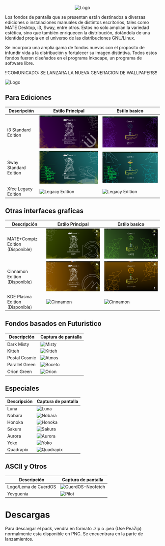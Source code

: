 <!-- Logo -->
<p align="center">
  <img src="/cuerd-md/logo1.png" alt="Logo" width="300" height="300">
</p>

Los fondos de pantalla que se presentan están destinados a diversas ediciones o instalaciones manuales de distintos escritorios, tales como MATE Desktop, i3, Sway, entre otros. Estos no solo amplían la variedad estética, sino que también enriquecen la distribución, dotándola de una identidad propia en el universo de las distribuciones GNU/Linux. 

Se incorpora una amplia gama de fondos nuevos con el propósito de infundir vida a la distribución y fortalecer su imagen distintiva. Todos estos fondos fueron diseñados en el programa Inkscape, un programa de software libre.

!!COMUNICADO: SE LANZARA LA NUEVA GENERACION DE WALLPAPERS!!

<!-- Capturas de pantalla -->
<p align="left">
  <img src="/cuerd-md/pcm1.png" alt="Logo" width="287" height="42">
</p>

## Para Ediciones
| Descripción | Estilo Principal | Estilo basico |
| ----------- | ------------------ | ------------------ |
| i3 Standard Edition | ![Standard Edition](/cuerd-scr/i3-1.png) | ![Standard Edition](/cuerd-scr/i3-2.png) |
| Sway Standard Edition | ![Standard Edition](/cuerd-scr/sway1.png) | ![Standard Edition](/cuerd-scr/sway2.png) |
| Xfce Legacy Edition | ![Legacy Edition](/cuerd-md/xfce1.png) | ![Legacy Edition](/cuerd-md/xfce2.png) |


## Otras interfaces graficas
| Descripción | Estilo Principal | Estilo basico |
| ----------- | ------------------ | ------------------ |
| MATE+Compiz Edition (Disponible) | ![MATE](/cuerd-scr/mate1.png) | ![MATE](/cuerd-scr/mate2.png) |
| Cinnamon Edition (Disponible) | ![Cinnamon](/cuerd-scr/cinnamon1.png) | ![Cinnamon](/cuerd-scr/cinnamon2.png) |
| KDE Plasma Edition (Disponible) | ![Cinnamon](/cuerd-scr/kde1.png) | ![Cinnamon](/cuerd-scr/kde2.png) |

## Fondos basados en Futuristico
| Descripción | Captura de pantalla |
| ----------- | ------------------ |
| Dark Misty | ![Misty](/cuerd-scr/Misty.png) |
| Kitteh | ![Kitteh](/cuerd-scr/Kitteh.png) |
| Postal Cosmic | ![Atmos](/cuerd-scr/Cosmic.png) |
| Parallel Green | ![Boceto](/cuerd-scr/Parallel.png) |
| Orion Green | ![Orion](/cuerd-scr/Orion.png) |

## Especiales
| Descripción | Captura de pantalla |
| ----------- | ------------------ |
| Luna | ![Luna](/cuerd-scr/Luna.png) |
| Nobara | ![Nobara](/cuerd-scr/Nobara.png) |
| Honoka | ![Honoka](/cuerd-scr/Honoka.png) |
| Sakura | ![Sakura](/cuerd-scr/Sakura.png) |
| Aurora | ![Aurora](/cuerd-scr/Aurora.png) |
| Yoko | ![Yoko](/cuerd-scr/Yoko.png) |
| Quadrapix | ![Quadrapix](/cuerd-scr/Quadrapix.png) |

## ASCII y Otros
| Descripción | Captura de pantalla |
| ----------- | ------------------ |
| Logo/Lema de CuerdOS | ![CuerdOS-Neofetch](/cuerd-scr/CuerdOS.png) |
| Yevguenia | ![Pilot](/cuerd-scr/girl_pilot.png) |

# Descargas
Para descargar el pack, vendra en formato .zip o .pea (Use PeaZip) normalmente esta disponible en PNG. Se encuentrara en la parte de lanzamientos.
